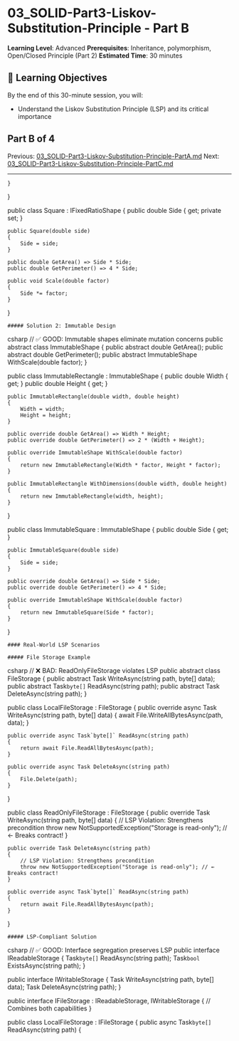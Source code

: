 # 03_SOLID-Part3-Liskov-Substitution-Principle - Part B

**Learning Level**: Advanced
**Prerequisites**: Inheritance, polymorphism, Open/Closed Principle (Part 2)
**Estimated Time**: 30 minutes

## 🎯 Learning Objectives

By the end of this 30-minute session, you will:

- Understand the Liskov Substitution Principle (LSP) and its critical importance

## Part B of 4

Previous: [03_SOLID-Part3-Liskov-Substitution-Principle-PartA.md](03_SOLID-Part3-Liskov-Substitution-Principle-PartA.md)
Next: [03_SOLID-Part3-Liskov-Substitution-Principle-PartC.md](03_SOLID-Part3-Liskov-Substitution-Principle-PartC.md)

---

    }
}

public class Square : IFixedRatioShape
{
    public double Side { get; private set; }

    public Square(double side)
    {
        Side = side;
    }

    public double GetArea() => Side * Side;
    public double GetPerimeter() => 4 * Side;

    public void Scale(double factor)
    {
        Side *= factor;
    }
}

    ##### Solution 2: Immutable Design
csharp
// ✅ GOOD: Immutable shapes eliminate mutation concerns
public abstract class ImmutableShape
{
    public abstract double GetArea();
    public abstract double GetPerimeter();
    public abstract ImmutableShape WithScale(double factor);
}

public class ImmutableRectangle : ImmutableShape
{
    public double Width { get; }
    public double Height { get; }

    public ImmutableRectangle(double width, double height)
    {
        Width = width;
        Height = height;
    }

    public override double GetArea() => Width * Height;
    public override double GetPerimeter() => 2 * (Width + Height);

    public override ImmutableShape WithScale(double factor)
    {
        return new ImmutableRectangle(Width * factor, Height * factor);
    }

    public ImmutableRectangle WithDimensions(double width, double height)
    {
        return new ImmutableRectangle(width, height);
    }
}

public class ImmutableSquare : ImmutableShape
{
    public double Side { get; }

    public ImmutableSquare(double side)
    {
        Side = side;
    }

    public override double GetArea() => Side * Side;
    public override double GetPerimeter() => 4 * Side;

    public override ImmutableShape WithScale(double factor)
    {
        return new ImmutableSquare(Side * factor);
    }
}

    #### Real-World LSP Scenarios

    ##### File Storage Example
csharp
// ❌ BAD: ReadOnlyFileStorage violates LSP
public abstract class FileStorage
{
    public abstract Task WriteAsync(string path, byte[] data);
    public abstract Task`byte[]` ReadAsync(string path);
    public abstract Task DeleteAsync(string path);
}

public class LocalFileStorage : FileStorage
{
    public override async Task WriteAsync(string path, byte[] data)
    {
        await File.WriteAllBytesAsync(path, data);
    }

    public override async Task`byte[]` ReadAsync(string path)
    {
        return await File.ReadAllBytesAsync(path);
    }

    public override async Task DeleteAsync(string path)
    {
        File.Delete(path);
    }
}

public class ReadOnlyFileStorage : FileStorage
{
    public override Task WriteAsync(string path, byte[] data)
    {
        // LSP Violation: Strengthens precondition
        throw new NotSupportedException("Storage is read-only"); // ← Breaks contract!
    }

    public override Task DeleteAsync(string path)
    {
        // LSP Violation: Strengthens precondition
        throw new NotSupportedException("Storage is read-only"); // ← Breaks contract!
    }

    public override async Task`byte[]` ReadAsync(string path)
    {
        return await File.ReadAllBytesAsync(path);
    }
}

    ##### LSP-Compliant Solution
csharp
// ✅ GOOD: Interface segregation preserves LSP
public interface IReadableStorage
{
    Task`byte[]` ReadAsync(string path);
    Task`bool` ExistsAsync(string path);
}

public interface IWritableStorage
{
    Task WriteAsync(string path, byte[] data);
    Task DeleteAsync(string path);
}

public interface IFileStorage : IReadableStorage, IWritableStorage
{
    // Combines both capabilities
}

public class LocalFileStorage : IFileStorage
{
    public async Task`byte[]` ReadAsync(string path)
    {
